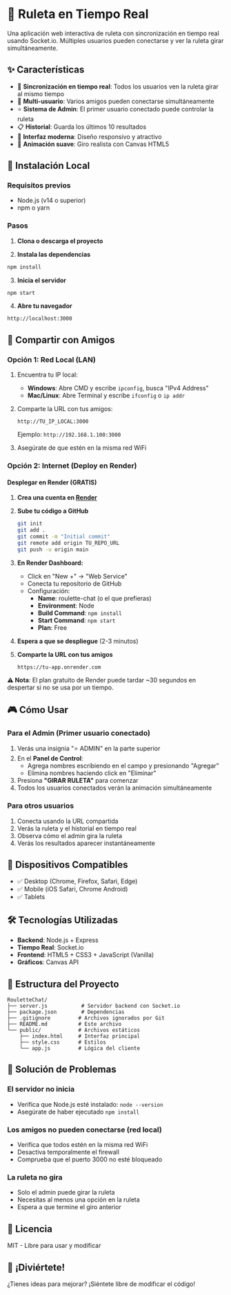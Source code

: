 # 🎡 Ruleta en Tiempo Real

Una aplicación web interactiva de ruleta con sincronización en tiempo real usando Socket.io. Múltiples usuarios pueden conectarse y ver la ruleta girar simultáneamente.

## ✨ Características

- 🎯 **Sincronización en tiempo real**: Todos los usuarios ven la ruleta girar al mismo tiempo
- 👥 **Multi-usuario**: Varios amigos pueden conectarse simultáneamente
- ⭐ **Sistema de Admin**: El primer usuario conectado puede controlar la ruleta
- 📋 **Historial**: Guarda los últimos 10 resultados
- 🎨 **Interfaz moderna**: Diseño responsivo y atractivo
- 🔄 **Animación suave**: Giro realista con Canvas HTML5

## 🚀 Instalación Local

### Requisitos previos

- Node.js (v14 o superior)
- npm o yarn

### Pasos

1. **Clona o descarga el proyecto**

2. **Instala las dependencias**
```bash
npm install
```

3. **Inicia el servidor**
```bash
npm start
```

4. **Abre tu navegador**
```
http://localhost:3000
```

## 👥 Compartir con Amigos

### Opción 1: Red Local (LAN)

1. Encuentra tu IP local:
   - **Windows**: Abre CMD y escribe `ipconfig`, busca "IPv4 Address"
   - **Mac/Linux**: Abre Terminal y escribe `ifconfig` o `ip addr`

2. Comparte la URL con tus amigos:
   ```
   http://TU_IP_LOCAL:3000
   ```
   Ejemplo: `http://192.168.1.100:3000`

3. Asegúrate de que estén en la misma red WiFi

### Opción 2: Internet (Deploy en Render)

#### Desplegar en Render (GRATIS)

1. **Crea una cuenta en [Render](https://render.com)**

2. **Sube tu código a GitHub**
   ```bash
   git init
   git add .
   git commit -m "Initial commit"
   git remote add origin TU_REPO_URL
   git push -u origin main
   ```

3. **En Render Dashboard:**
   - Click en "New +" → "Web Service"
   - Conecta tu repositorio de GitHub
   - Configuración:
     - **Name**: roulette-chat (o el que prefieras)
     - **Environment**: Node
     - **Build Command**: `npm install`
     - **Start Command**: `npm start`
     - **Plan**: Free

4. **Espera a que se despliegue** (2-3 minutos)

5. **Comparte la URL con tus amigos**
   ```
   https://tu-app.onrender.com
   ```

**⚠️ Nota**: El plan gratuito de Render puede tardar ~30 segundos en despertar si no se usa por un tiempo.

## 🎮 Cómo Usar

### Para el Admin (Primer usuario conectado)

1. Verás una insignia "⭐ ADMIN" en la parte superior
2. En el **Panel de Control**:
   - Agrega nombres escribiendo en el campo y presionando "Agregar"
   - Elimina nombres haciendo click en "Eliminar"
3. Presiona **"GIRAR RULETA"** para comenzar
4. Todos los usuarios conectados verán la animación simultáneamente

### Para otros usuarios

1. Conecta usando la URL compartida
2. Verás la ruleta y el historial en tiempo real
3. Observa cómo el admin gira la ruleta
4. Verás los resultados aparecer instantáneamente

## 📱 Dispositivos Compatibles

- ✅ Desktop (Chrome, Firefox, Safari, Edge)
- ✅ Mobile (iOS Safari, Chrome Android)
- ✅ Tablets

## 🛠️ Tecnologías Utilizadas

- **Backend**: Node.js + Express
- **Tiempo Real**: Socket.io
- **Frontend**: HTML5 + CSS3 + JavaScript (Vanilla)
- **Gráficos**: Canvas API

## 📂 Estructura del Proyecto

```
RouletteChat/
├── server.js           # Servidor backend con Socket.io
├── package.json        # Dependencias
├── .gitignore         # Archivos ignorados por Git
├── README.md          # Este archivo
└── public/            # Archivos estáticos
    ├── index.html     # Interfaz principal
    ├── style.css      # Estilos
    └── app.js         # Lógica del cliente
```

## 🐛 Solución de Problemas

### El servidor no inicia
- Verifica que Node.js esté instalado: `node --version`
- Asegúrate de haber ejecutado `npm install`

### Los amigos no pueden conectarse (red local)
- Verifica que todos estén en la misma red WiFi
- Desactiva temporalmente el firewall
- Comprueba que el puerto 3000 no esté bloqueado

### La ruleta no gira
- Solo el admin puede girar la ruleta
- Necesitas al menos una opción en la ruleta
- Espera a que termine el giro anterior

## 📝 Licencia

MIT - Libre para usar y modificar

## 🎉 ¡Diviértete!

¿Tienes ideas para mejorar? ¡Siéntete libre de modificar el código!

